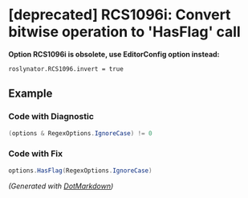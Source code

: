 # \[deprecated\] RCS1096i: Convert bitwise operation to 'HasFlag' call

**Option RCS1096i is obsolete, use EditorConfig option instead:**

```
roslynator.RCS1096.invert = true
```

## Example

### Code with Diagnostic

```csharp
(options & RegexOptions.IgnoreCase) != 0
```

### Code with Fix

```csharp
options.HasFlag(RegexOptions.IgnoreCase)
```


*\(Generated with [DotMarkdown](http://github.com/JosefPihrt/DotMarkdown)\)*